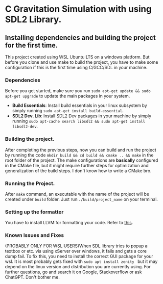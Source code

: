 # C Gravitation Simulation with using SDL2 Library.

## **Installing dependencies and building the project for the first time**.
This project created using WSL Ubuntu LTS on a windows platform. But before you clone and use make to build the project, you have to make some configuration if this is the first time using C/GCC/SDL in your machine.



### **Dependencies**
Before you get started, make sure you run ```sudo apt-get update && sudo apt-get upgrade``` to update the main packages in your system.
- **Build Essentials**: Install build essentials in your linux subsystem by simply running ```sudo apt-get install build-essential```.
- **SDL2 Dev. Lib**: Install SDL2 Dev packages in your machine by simply running ```sudo apt-cache search libsdl2 && sudo apt-get install libsdl2-dev```.



### **Building the project**.
After completing the previous steps, now you can build and run the project by running the code ```mkdir build && cd build && cmake .. && make``` in the root folder of the project. The make configurations are __basically__ configured in the CMake file, but it might require further steps for optimization and generalization of the build steps. I don't know how to write a CMake bro.

### **Running the Project**.
After ```make``` command, an executable with the name of the project will be created under ```build``` folder. Just run ```./build/project_name``` on your terminal.

### **Setting up the formatter**
You have to install LLVM for formatting your code. Refer to [this](https://llvm.org/docs/GettingStarted.html).

### **Known Issues and Fixes**
(PROBABLY ONLY FOR WSL USERS)When SDL library tries to popup a textbox or etc. via using xServer over windows, it fails and gets a core dump fail. To fix this, you need to install the correct GUI package for your wsl. It is most probably gets fixed with  ```sudo apt install zenity ``` but it may depend on the linux version and distribution you are currently using. For further questions, go and search it on Google, Stackoverflow or ask ChatGPT. Don't bother me. 